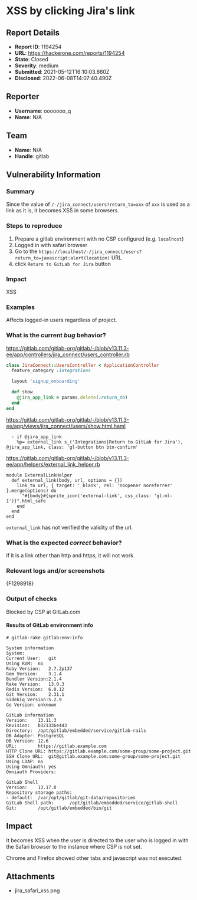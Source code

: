 # XSS by clicking Jira's link

## Report Details
- **Report ID**: 1194254
- **URL**: https://hackerone.com/reports/1194254
- **State**: Closed
- **Severity**: medium
- **Submitted**: 2021-05-12T16:10:03.660Z
- **Disclosed**: 2022-06-08T14:07:40.490Z

## Reporter
- **Username**: ooooooo_q
- **Name**: N/A

## Team
- **Name**: N/A
- **Handle**: gitlab

## Vulnerability Information
### Summary

Since the value of `/-/jira_connect/users?return_to=xxx` of `xxx` is used as a link as it is, it becomes XSS in some browsers.

### Steps to reproduce

1. Prepare a gitlab environment with no CSP configured (e.g. `localhost`)
2. Logged in with safari browser
3. Go to the `https://localhost/-/jira_connect/users?return_to=javascript:alert(location)` URL
4. click `Return to GitLab for Jira` button

### Impact

XSS

### Examples

Affects logged-in users regardless of project.

### What is the current *bug* behavior?

https://gitlab.com/gitlab-org/gitlab/-/blob/v13.11.3-ee/app/controllers/jira_connect/users_controller.rb

```ruby
class JiraConnect::UsersController < ApplicationController
  feature_category :integrations

  layout 'signup_onboarding'

  def show
    @jira_app_link = params.delete(:return_to)
  end
end
```

https://gitlab.com/gitlab-org/gitlab/-/blob/v13.11.3-ee/app/views/jira_connect/users/show.html.haml

```haml
  - if @jira_app_link
    %p= external_link s_('Integrations|Return to GitLab for Jira'), @jira_app_link, class: 'gl-button btn btn-confirm'
```

https://gitlab.com/gitlab-org/gitlab/-/blob/v13.11.3-ee/app/helpers/external_link_helper.rb

```haml
module ExternalLinkHelper
  def external_link(body, url, options = {})
    link_to url, { target: '_blank', rel: 'noopener noreferrer' }.merge(options) do
      "#{body}#{sprite_icon('external-link', css_class: 'gl-ml-1')}".html_safe
    end
  end
end
```
`external_link` has not verified the validity of the url.

### What is the expected *correct* behavior?

If it is a link other than http and https, it will not work.

### Relevant logs and/or screenshots

{F1298918}

### Output of checks

Blocked by CSP at GitLab.com

#### Results of GitLab environment info

```
# gitlab-rake gitlab:env:info

System information
System:
Current User:	git
Using RVM:	no
Ruby Version:	2.7.2p137
Gem Version:	3.1.4
Bundler Version:2.1.4
Rake Version:	13.0.3
Redis Version:	6.0.12
Git Version:	2.31.1
Sidekiq Version:5.2.9
Go Version:	unknown

GitLab information
Version:	13.11.3
Revision:	b321336e443
Directory:	/opt/gitlab/embedded/service/gitlab-rails
DB Adapter:	PostgreSQL
DB Version:	12.6
URL:		https://gitlab.example.com
HTTP Clone URL:	https://gitlab.example.com/some-group/some-project.git
SSH Clone URL:	git@gitlab.example.com:some-group/some-project.git
Using LDAP:	no
Using Omniauth:	yes
Omniauth Providers:

GitLab Shell
Version:	13.17.0
Repository storage paths:
- default: 	/var/opt/gitlab/git-data/repositories
GitLab Shell path:		/opt/gitlab/embedded/service/gitlab-shell
Git:		/opt/gitlab/embedded/bin/git
```

## Impact

It becomes XSS when the user is directed to the user who is logged in with the Safari browser to the instance where CSP is not set.

Chrome and Firefox showed other tabs and javascript was not executed.

## Attachments
- jira_safari_xss.png
